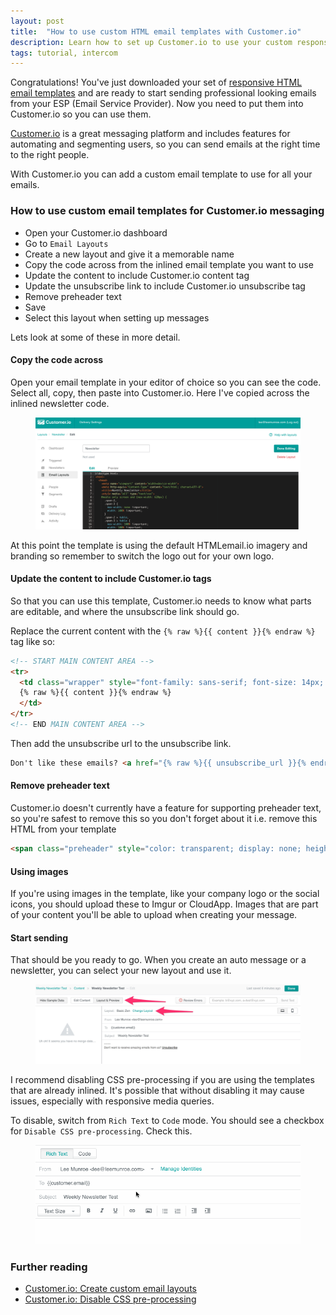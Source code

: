 ```yaml
---
layout: post
title:  "How to use custom HTML email templates with Customer.io"
description: Learn how to set up Customer.io to use your custom responsive HTML email templates
tags: tutorial, intercom
---
```


Congratulations! You've just downloaded your set of [responsive HTML email templates](http://htmlemail.io) and are ready to start sending professional looking emails from your ESP (Email Service Provider). Now you need to put them into Customer.io so you can use them.

[Customer.io](http://customer.io) is a great messaging platform and includes features for automating and segmenting users, so you can send emails at the right time to the right people.

With Customer.io you can add a custom email template to use for all your emails.

### How to use custom email templates for Customer.io messaging

* Open your Customer.io dashboard
* Go to `Email Layouts`
* Create a new layout and give it a memorable name
* Copy the code across from the inlined email template you want to use
* Update the content to include Customer.io content tag
* Update the unsubscribe link to include Customer.io unsubscribe tag 
* Remove preheader text
* Save
* Select this layout when setting up messages

Lets look at some of these in more detail.

#### Copy the code across

Open your email template in your editor of choice so you can see the code. Select all, copy, then paste into Customer.io. Here I've copied across the inlined newsletter code.

<figure class="blog--image">
  <img src="/img/customerio-template.png" alt="Copy code" width="500">
</figure>

At this point the template is using the default HTMLemail.io imagery and branding so remember to switch the logo out for your own logo.

#### Update the content to include Customer.io tags

So that you can use this template, Customer.io needs to know what parts are editable, and where the unsubscribe link should go.

Replace the current content with the `{% raw %}{{ content }}{% endraw %}` tag like so:

```html
<!-- START MAIN CONTENT AREA -->
<tr>
  <td class="wrapper" style="font-family: sans-serif; font-size: 14px; vertical-align: top; box-sizing: border-box; padding: 20px;" valign="top">
  {% raw %}{{ content }}{% endraw %}
  </td>
</tr>
<!-- END MAIN CONTENT AREA -->
```

Then add the unsubscribe url to the unsubscribe link.

```html
Don't like these emails? <a href="{% raw %}{{ unsubscribe_url }}{% endraw %}" style="text-decoration: underline; color: #999999; font-size: 12px; text-align: center;">Unsubscribe</a>
```

#### Remove preheader text

Customer.io doesn't currently have a feature for supporting preheader text, so you're safest to remove this so you don't forget about it i.e. remove this HTML from your template

```html
<span class="preheader" style="color: transparent; display: none; height: 0; max-height: 0; max-width: 0; opacity: 0; overflow: hidden; mso-hide: all; visibility: hidden; width: 0;">This is preheader text. Some clients will show this text as a preview.</span>
```

#### Using images

If you're using images in the template, like your company logo or the social icons, you should upload these to Imgur or CloudApp. Images that are part of your content you'll be able to upload when creating your message.

#### Start sending

That should be you ready to go. When you create an auto message or a newsletter, you can select your new layout and use it. 

<figure class="blog--image">
  <img src="/img/customerio-layout.jpg" alt="Select layout" width="500">
</figure>

I recommend disabling CSS pre-processing if you are using the templates that are already inlined. It's possible that without disabling it may cause issues, especially with responsive media queries.

To disable, switch from `Rich Text` to `Code` mode. You should see a checkbox for `Disable CSS pre-processing`. Check this.

<figure class="blog--image">
  <img src="/img/customerio-disable.gif" alt="Disable inline CSS" width="500">
</figure>

### Further reading

* [Customer.io: Create custom email layouts](http://learn.customer.io/documentation/layouts.html)
* [Customer.io: Disable CSS pre-processing](http://learn.customer.io/documentation/disable-premailer.html)


